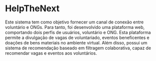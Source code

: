 # HelpTheNext

Este sistema tem como objetivo fornecer um canal de conexão entre voluntário e ONGs. Para tanto, foi
desenvolvido uma plataforma web, comportando dois perfis de usuários, voluntário e ONG.
Esta plataforma permite a divulgação de vagas de voluntariado, eventos beneficentes e
doações de bens materiais no ambiente virtual. Além disso, possui um sistema de
recomendação baseado em filtragem colaborativa, capaz de recomendar vagas e eventos
aos voluntários. 

